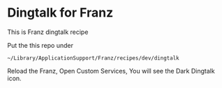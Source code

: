 # Dingtalk for Franz
This is Franz dingtalk recipe

Put the this repo under

```
~/Library/ApplicationSupport/Franz/recipes/dev/dingtalk
```

Reload the Franz, Open Custom Services, You will see the Dark Dingtalk icon. 
